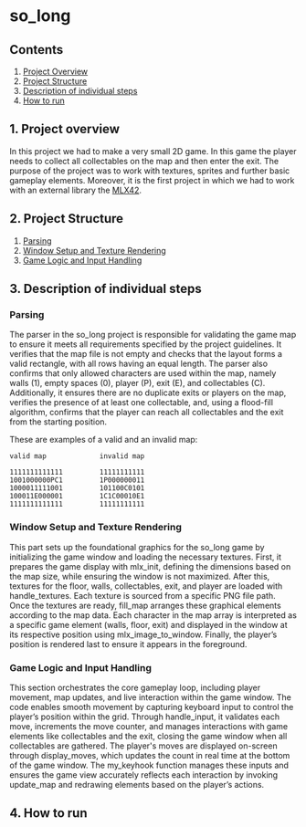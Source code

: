 # so_long

## Contents

1. [Project Overview](#1-Project-overview)
2. [Project Structure](#2-Project-Structure)
3. [Description of individual steps](#3-Description-of-individual-steps)
4. [How to run](#4-How-to-run)

## 1. Project overview

In this project we had to make a very small 2D game. In this game the player needs to collect all collectables on the map and then enter the exit. The purpose of the project was to work with textures, sprites and further basic gameplay elements. Moreover, it is the first project in which we had to work with an external library the [MLX42](https://github.com/codam-coding-college/MLX42).

## 2. Project Structure

1. [Parsing](#parsing)
2. [Window Setup and Texture Rendering](#Window-Setup-and-Texture-Rendering)
3. [Game Logic and Input Handling](#Game-Logic-and-Input-Handling)

## 3. Description of individual steps

### Parsing

The parser in the so_long project is responsible for validating the game map to ensure it meets all requirements specified by the project guidelines. It verifies that the map file is not empty and checks that the layout forms a valid rectangle, with all rows having an equal length. The parser also confirms that only allowed characters are used within the map, namely walls (1), empty spaces (0), player (P), exit (E), and collectables (C). Additionally, it ensures there are no duplicate exits or players on the map, verifies the presence of at least one collectable, and, using a flood-fill algorithm, confirms that the player can reach all collectables and the exit from the starting position.

These are examples of a valid and an invalid map:

```
valid map             invalid map

1111111111111         11111111111
1001000000PC1         1P000000011
1000011111001         101100C0101
100011E000001         1C1C00010E1
1111111111111         11111111111
```


### Window Setup and Texture Rendering

This part sets up the foundational graphics for the so_long game by initializing the game window and loading the necessary textures. First, it prepares the game display with mlx_init, defining the dimensions based on the map size, while ensuring the window is not maximized. After this, textures for the floor, walls, collectables, exit, and player are loaded with handle_textures. Each texture is sourced from a specific PNG file path. Once the textures are ready, fill_map arranges these graphical elements according to the map data. Each character in the map array is interpreted as a specific game element (walls, floor, exit) and displayed in the window at its respective position using mlx_image_to_window. Finally, the player’s position is rendered last to ensure it appears in the foreground.

### Game Logic and Input Handling

This section orchestrates the core gameplay loop, including player movement, map updates, and live interaction within the game window. The code enables smooth movement by capturing keyboard input to control the player’s position within the grid. Through handle_input, it validates each move, increments the move counter, and manages interactions with game elements like collectables and the exit, closing the game window when all collectables are gathered. The player's moves are displayed on-screen through display_moves, which updates the count in real time at the bottom of the game window. The my_keyhook function manages these inputs and ensures the game view accurately reflects each interaction by invoking update_map and redrawing elements based on the player’s actions.

## 4. How to run


